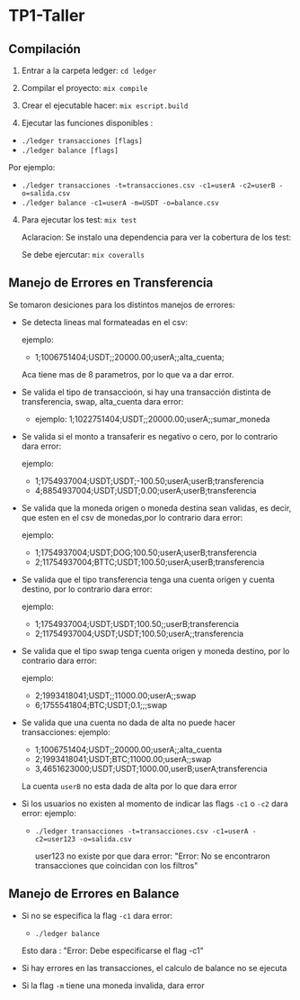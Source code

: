 # TP1-Taller

## Compilación

1. Entrar a la carpeta ledger: ```cd ledger```

2. Compilar el proyecto: ```mix compile```

3. Crear el ejecutable hacer: ```mix escript.build```

4. Ejecutar las funciones disponibles :
- ```./ledger transacciones [flags]```
- ```./ledger balance [flags]```

Por ejemplo: 
- ```./ledger transacciones -t=transacciones.csv -c1=userA -c2=userB -o=salida.csv```
- ```./ledger balance -c1=userA -m=USDT -o=balance.csv```

4. Para ejecutar los test: ```mix test```

    Aclaracion: Se instalo una dependencia para ver la cobertura de los test:

    Se debe ejercutar: ```mix coveralls```
   


## Manejo de Errores en Transferencia

Se tomaron desiciones para los distintos manejos de errores:

- Se detecta lineas mal formateadas en el csv:

    ejemplo: 
    - 1;1006751404;USDT;;20000.00;userA;;alta_cuenta;

    Aca tiene mas de 8 parametros, por lo que va a dar error.

- Se valida el tipo de transaccioón, si hay una transacción distinta de transferencia, swap, alta_cuenta dara error:
    
    - ejemplo: 1;1022751404;USDT;;20000.00;userA;;sumar_moneda

- Se valida si el monto a transaferir es negativo o cero, por lo contrario dara error:

    ejemplo: 
    - 1;1754937004;USDT;USDT;-100.50;userA;userB;transferencia
    - 4;8854937004;USDT;USDT;0.00;userA;userB;transferencia

- Se valida que la moneda origen o moneda destina sean validas, es decir, que esten en el csv de monedas,por lo contrario dara error:
    
    ejemplo: 
    - 1;1754937004;USDT;DOG;100.50;userA;userB;transferencia
    - 2;11754937004;BTTC;USDT;100.50;userA;userB;transferencia

- Se valida que el tipo transferencia tenga una cuenta origen y cuenta destino, por lo contrario dara error:

    ejemplo: 
    - 1;1754937004;USDT;USDT;100.50;;userB;transferencia
    - 2;11754937004;USDT;USDT;100.50;userA;;transferencia

- Se valida que el tipo swap tenga cuenta origen y moneda destino, por lo contrario dara error:

    ejemplo: 
    - 2;1993418041;USDT;;11000.00;userA;;swap
    - 6;1755541804;BTC;USDT;0.1;;;swap

- Se valida que una cuenta no dada de alta no puede hacer transacciones:
    ejemplo:
    - 1;1006751404;USDT;;20000.00;userA;;alta_cuenta
    - 2;1993418041;USDT;BTC;11000.00;userA;;swap
    - 3,4651623000;USDT;USDT;1000.00,userB;userA;transferencia

    La cuenta `userB` no esta dada de alta por lo que dara error

- Si los usuarios no existen al momento de indicar las flags `-c1` o `-c2` dara error:
    ejemplo:
    - ```./ledger transacciones -t=transacciones.csv -c1=userA -c2=user123 -o=salida.csv```
      
      user123 no existe por que dara error: "Error: No se encontraron transacciones que coincidan con los filtros"

## Manejo de Errores en Balance

- Si no se especifica la flag `-c1` dara error:

    - ```./ledger balance ```
    
    Esto dara : "Error: Debe especificarse el flag -c1"

- Si hay errores en las transacciones, el calculo de balance no se ejecuta

- Si la flag `-m` tiene una moneda invalida, dara error








